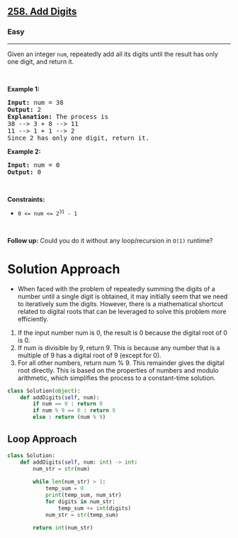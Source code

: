<h2><a href="https://leetcode.com/problems/add-digits">258. Add Digits</a></h2><h3>Easy</h3><hr><p>Given an integer <code>num</code>, repeatedly add all its digits until the result has only one digit, and return it.</p>

<p>&nbsp;</p>
<p><strong class="example">Example 1:</strong></p>

<pre>
<strong>Input:</strong> num = 38
<strong>Output:</strong> 2
<strong>Explanation:</strong> The process is
38 --&gt; 3 + 8 --&gt; 11
11 --&gt; 1 + 1 --&gt; 2 
Since 2 has only one digit, return it.
</pre>

<p><strong class="example">Example 2:</strong></p>

<pre>
<strong>Input:</strong> num = 0
<strong>Output:</strong> 0
</pre>

<p>&nbsp;</p>
<p><strong>Constraints:</strong></p>

<ul>
	<li><code>0 &lt;= num &lt;= 2<sup>31</sup> - 1</code></li>
</ul>

<p>&nbsp;</p>
<p><strong>Follow up:</strong> Could you do it without any loop/recursion in <code>O(1)</code> runtime?</p>


# Solution Approach 
* When faced with the problem of repeatedly summing the digits of a number until a single digit is obtained, it may initially seem that we need to iteratively sum the digits. However, there is a mathematical shortcut related to digital roots that can be leveraged to solve this problem more efficiently.

1. If the input number num is 0, the result is 0 because the digital root of 0 is 0.
2. If num is divisible by 9, return 9. This is because any number that is a multiple of 9 has a digital root of 9 (except for 0).
3. For all other numbers, return num % 9. This remainder gives the digital root directly. This is based on the properties of numbers and modulo arithmetic, which simplifies the process to a constant-time solution.

```python 
class Solution(object):
    def addDigits(self, num):
        if num == 0 : return 0
        if num % 9 == 0 : return 9
        else : return (num % 9)       
```

## Loop Approach 
```python
class Solution:
    def addDigits(self, num: int) -> int:
        num_str = str(num)
        
        while len(num_str) > 1:
            temp_sum = 0
            print(temp_sum, num_str)
            for digits in num_str:
                temp_sum += int(digits)   
            num_str = str(temp_sum)
        
        return int(num_str)
```
